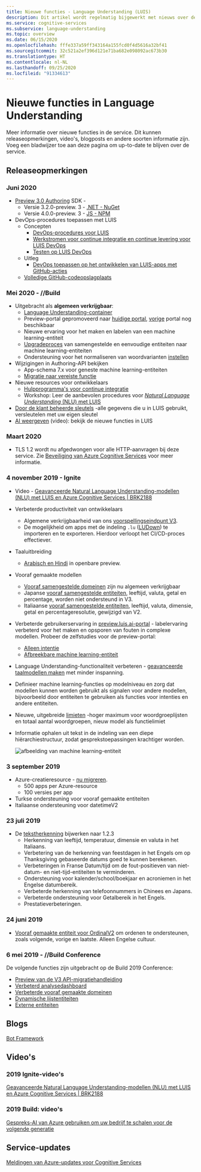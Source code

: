 ```yaml
---
title: Nieuwe functies - Language Understanding (LUIS)
description: Dit artikel wordt regelmatig bijgewerkt met nieuws over de Azure Cognitive Services Language Understanding-API.
ms.service: cognitive-services
ms.subservice: language-understanding
ms.topic: overview
ms.date: 06/15/2020
ms.openlocfilehash: fffe337a59ff343164a155fcd0f4d5616a32bf41
ms.sourcegitcommit: 32c521a2ef396d121e71ba682e098092ac673b30
ms.translationtype: HT
ms.contentlocale: nl-NL
ms.lasthandoff: 09/25/2020
ms.locfileid: "91334613"
---
```

# <a name="whats-new-in-language-understanding"></a>Nieuwe functies in Language Understanding

Meer informatie over nieuwe functies in de service. Dit kunnen releaseopmerkingen, video's, blogposts en andere soorten informatie zijn. Voeg een bladwijzer toe aan deze pagina om up-to-date te blijven over de service.

## <a name="release-notes"></a>Releaseopmerkingen

### <a name="june-2020"></a>Juni 2020

* [Preview 3.0 Authoring](luis-migration-authoring-entities.md) SDK -
    * Versie 3.2.0-preview. 3 - [.NET - NuGet](https://www.nuget.org/packages/Microsoft.Azure.CognitiveServices.Language.LUIS.Authoring/)
    * Versie 4.0.0-preview. 3 - [JS - NPM](https://www.npmjs.com/package/@azure/cognitiveservices-luis-authoring)
* DevOps-procedures toepassen met LUIS
    * Concepten
        * [DevOps-procedures voor LUIS](luis-concept-devops-sourcecontrol.md)
        * [Werkstromen voor continue integratie en continue levering voor LUIS DevOps](luis-concept-devops-automation.md)
        * [Testen op LUIS DevOps](luis-concept-devops-testing.md)
    * Uitleg
        * [DevOps toepassen op het ontwikkelen van LUIS-apps met GitHub-acties](luis-how-to-devops-with-github.md)
    * [Volledige GitHub-codeopslagplaats](https://github.com/Azure-Samples/LUIS-DevOps-Template)

### <a name="may-2020---build"></a>Mei 2020 - //Build

* Uitgebracht als **algemeen verkrijgbaar**:
    * [Language Understanding-container](luis-container-howto.md)
    * Preview-portal gepromoveerd naar [huidige portal](https://www.luis.ai), [vorige](https://previous.luis.ai) portal nog beschikbaar
    * Nieuwe ervaring voor het maken en labelen van een machine learning-entiteit
    * [Upgradeproces](migrate-from-composite-entity.md) van samengestelde en eenvoudige entiteiten naar machine learning-entiteiten
    * Ondersteuning voor het normaliseren van woordvarianten [instellen](how-to-application-settings-portal.md)
* Wijzigingen in Authoring-API bekijken
    * App-schema 7.x voor geneste machine learning-entiteiten
    * [Migratie naar vereiste functie](luis-migration-authoring-entities.md#api-change-constraint-replaced-with-required-feature)
* Nieuwe resources voor ontwikkelaars
    * [Hulpprogramma's voor continue integratie](developer-reference-resource.md#continuous-integration-tools)
    * Workshop: Leer de aanbevolen procedures voor [_Natural Language Understanding_ (NLU) met LUIS](developer-reference-resource.md#workshops)
* [Door de klant beheerde sleutels](luis-encryption-of-data-at-rest.md) -alle gegevens die u in LUIS gebruikt, versleutelen met uw eigen sleutel
* [AI weergeven](https://channel9.msdn.com/Shows/AI-Show/New-Features-in-Language-Understanding) (video): bekijk de nieuwe functies in LUIS



### <a name="march-2020"></a>Maart 2020

* TLS 1.2 wordt nu afgedwongen voor alle HTTP-aanvragen bij deze service. Zie [Beveiliging van Azure Cognitive Services](../cognitive-services-security.md) voor meer informatie.

### <a name="november-4-2019---ignite"></a>4 november 2019 - Ignite

* Video - [Geavanceerde Natural Language Understanding-modellen (NLU) met LUIS en Azure Cognitive Services | BRK2188](https://www.youtube.com/watch?v=JdJEV2jV0_Y)

* Verbeterde productiviteit van ontwikkelaars
    * Algemene verkrijgbaarheid van ons [voorspellingseindpunt V3](luis-migration-api-v3.md).
    * De mogelijkheid om apps met de indeling `.lu` ([LUDown](https://github.com/microsoft/botbuilder-tools/tree/master/packages/Ludown)) te importeren en te exporteren. Hierdoor verloopt het CI/CD-proces effectiever.
* Taaluitbreiding
    * [Arabisch en Hindi](luis-language-support.md) in openbare preview.
* Vooraf gemaakte modellen
    * [Vooraf samengestelde domeinen](luis-reference-prebuilt-domains.md) zijn nu algemeen verkrijgbaar
    * Japanse [vooraf samengestelde entiteiten](luis-reference-prebuilt-entities.md#japanese-entity-support), leeftijd, valuta, getal en percentage, worden niet ondersteund in V3.
    * Italiaanse [vooraf samengestelde entiteiten](luis-reference-prebuilt-entities.md#italian-entity-support), leeftijd, valuta, dimensie, getal en percentageresolutie, gewijzigd van V2.
* Verbeterde gebruikerservaring in [preview.luis.ai-portal](https://preview.luis.ai) - labelervaring verbeterd voor het maken en opsporen van fouten in complexe modellen. Probeer de zelfstudies voor de preview-portal:
    * [Alleen intentie](tutorial-intents-only.md)
    * [Afbreekbare machine learning-entiteit](tutorial-machine-learned-entity.md)
* Language Understanding-functionaliteit verbeteren - [geavanceerde taalmodellen maken](luis-concept-entity-types.md) met minder inspanning.
* Definieer machine learning-functies op modelniveau en zorg dat modellen kunnen worden gebruikt als signalen voor andere modellen, bijvoorbeeld door entiteiten te gebruiken als functies voor intenties en andere entiteiten.
* Nieuwe, uitgebreide [limieten](luis-limits.md) -hoger maximum voor woordgroeplijsten en totaal aantal woordgroepen, nieuw model als functielimiet
* Informatie ophalen uit tekst in de indeling van een diepe hiërarchiestructuur, zodat gesprekstoepassingen krachtiger worden.

    ![afbeelding van machine learning-entiteit](./media/whats-new/deep-entity-extraction-example.png)

### <a name="september-3-2019"></a>3 september 2019

* Azure-creatieresource - [nu migreren](luis-migration-authoring.md).
    * 500 apps per Azure-resource
    * 100 versies per app
* Turkse ondersteuning voor vooraf gemaakte entiteiten
* Italiaanse ondersteuning voor datetimeV2

### <a name="july-23-2019"></a>23 juli 2019

* De [tekstherkenning](https://github.com/microsoft/Recognizers-Text/releases/tag/dotnet-v1.2.3) bijwerken naar 1.2.3
    * Herkenning van leeftijd, temperatuur, dimensie en valuta in het Italiaans.
    * Verbetering van de herkenning van feestdagen in het Engels om op Thanksgiving gebaseerde datums goed te kunnen berekenen.
    * Verbeteringen in Franse Datum/tijd om de fout-positieven van niet-datum- en niet-tijd-entiteiten te verminderen.
    * Ondersteuning voor kalender/school/boekjaar en acroniemen in het Engelse datumbereik.
    * Verbeterde herkenning van telefoonnummers in Chinees en Japans.
    * Verbeterde ondersteuning voor Getalbereik in het Engels.
    * Prestatieverbeteringen.

### <a name="june-24-2019"></a>24 juni 2019

* [Vooraf gemaakte entiteit voor OrdinalV2](luis-reference-prebuilt-ordinal-v2.md) om ordenen te ondersteunen, zoals volgende, vorige en laatste. Alleen Engelse cultuur.

### <a name="may-6-2019---build-conference"></a>6 mei 2019 - //Build Conference

De volgende functies zijn uitgebracht op de Build 2019 Conference:

* [Preview van de V3 API-migratiehandleiding](luis-migration-api-v3.md)
* [Verbeterd analysedashboard](luis-how-to-use-dashboard.md)
* [Verbeterde vooraf gemaakte domeinen](luis-reference-prebuilt-domains.md)
* [Dynamische lijstentiteiten](schema-change-prediction-runtime.md#dynamic-lists-passed-in-at-prediction-time)
* [Externe entiteiten](schema-change-prediction-runtime.md#external-entities-passed-in-at-prediction-time)

## <a name="blogs"></a>Blogs

[Bot Framework](https://blog.botframework.com/)

## <a name="videos"></a>Video's

### <a name="2019-ignite-videos"></a>2019 Ignite-video's

[Geavanceerde Natural Language Understanding-modellen (NLU) met LUIS en Azure Cognitive Services | BRK2188](https://www.youtube.com/watch?v=JdJEV2jV0_Y)

### <a name="2019-build-videos"></a>2019 Build: video's

[Gespreks-AI van Azure gebruiken om uw bedrijf te schalen voor de volgende generatie](https://www.youtube.com/watch?v=_k97jd-csuk&feature=youtu.be)

## <a name="service-updates"></a>Service-updates

[Meldingen van Azure-updates voor Cognitive Services](https://azure.microsoft.com/updates/?product=cognitive-services)
